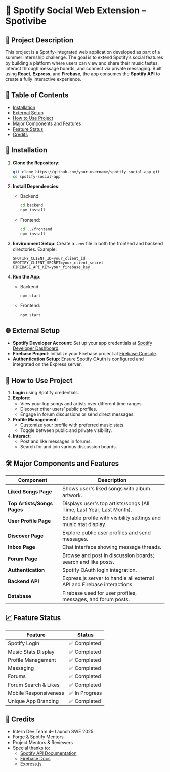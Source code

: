 # 🎵 Spotify Social Web Extension – Spotivibe

## 📖 Project Description

This project is a Spotify-integrated web application developed as part of a summer internship challenge. The goal is to extend Spotify’s social features by building a platform where users can view and share their music tastes, interact through message boards, and connect via private messaging. Built using **React**, **Express**, and **Firebase**, the app consumes the **Spotify API** to create a fully interactive experience.

## 📑 Table of Contents

- [Installation](#installation)
- [External Setup](#external-setup)
- [How to Use Project](#how-to-use-project)
- [Major Components and Features](#major-components-and-features)
- [Feature Status](#feature-status)
- [Credits](#credits)

## 🚀 Installation

1. **Clone the Repository**:

   ```bash
   git clone https://github.com/your-username/spotify-social-app.git
   cd spotify-social-app
   ```

2. **Install Dependencies**:

   - Backend:
     ```bash
     cd backend
     npm install
     ```
   - Frontend:
     ```bash
     cd ../frontend
     npm install
     ```

3. **Environment Setup**:
   Create a `.env` file in both the frontend and backend directories. Example:

   ```env
   SPOTIFY_CLIENT_ID=your_client_id
   SPOTIFY_CLIENT_SECRET=your_client_secret
   FIREBASE_API_KEY=your_firebase_key
   ```

4. **Run the App**:
   - Backend:
     ```bash
     npm start
     ```
   - Frontend:
     ```bash
     npm start
     ```

## 🌐 External Setup

- **Spotify Developer Account**: Set up your app credentials at [Spotify Developer Dashboard](https://developer.spotify.com/dashboard).
- **Firebase Project**: Initialize your Firebase project at [Firebase Console](https://console.firebase.google.com/).
- **Authentication Setup**: Ensure Spotify OAuth is configured and integrated on the Express server.

## 🧭 How to Use Project

1. **Login** using Spotify credentials.
2. **Explore**:
   - View your top songs and artists over different time ranges.
   - Discover other users’ public profiles.
   - Engage in forum discussions or send direct messages.
3. **Profile Management**:
   - Customize your profile with preferred music stats.
   - Toggle between public and private visibility.
4. **Interact**:
   - Post and like messages in forums.
   - Search for and join various discussion boards.

## 🛠️ Major Components and Features

| Component                   | Description                                                             |
| --------------------------- | ----------------------------------------------------------------------- |
| **Liked Songs Page**        | Shows user's liked songs with album artwork.                            |
| **Top Artists/Songs Pages** | Displays user's top artists/songs (All Time, Last Year, Last Month).    |
| **User Profile Page**       | Editable profile with visibility settings and music stat display.       |
| **Discover Page**           | Explore public user profiles and send messages.                         |
| **Inbox Page**              | Chat interface showing message threads.                                 |
| **Forum Page**              | Browse and post in discussion boards; search and like posts.            |
| **Authentication**          | Spotify OAuth login integration.                                        |
| **Backend API**             | Express.js server to handle all external API and Firebase interactions. |
| **Database**                | Firebase used for user profiles, messages, and forum posts.             |

## 📈 Feature Status

| Feature               | Status         |
| --------------------- | -------------- |
| Spotify Login         | ✅ Completed   |
| Music Stats Display   | ✅ Completed   |
| Profile Management    | ✅ Completed   |
| Messaging             | ✅ Completed   |
| Forums                | ✅ Completed   |
| Forum Search & Likes  | ✅ Completed   |
| Mobile Responsiveness | ✅ In Progress |
| Unique App Branding   | ✅ Completed   |

## 🙌 Credits

- Intern Dev Team 4– Launch SWE 2025
- Forge & Spotify Mentors
- Project Mentors & Reviewers
- Special thanks to:
  - [Spotify API Documentation](https://developer.spotify.com/documentation/web-api/)
  - [Firebase Docs](https://firebase.google.com/docs)
  - [Express.js](https://expressjs.com/)
